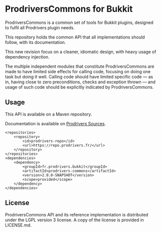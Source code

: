 # ProdriversCommons for Bukkit

ProdriversCommons is a common set of tools for Bukkit plugins, designed to fulfil all Prodrivers plugin needs.

This repository holds the common API that all implementations should follow, with its documentation.

This new revision focus on a cleaner, idiomatic design, with heavy usage of dependency injection.

The multiple independent modules that constitute ProdriversCommons are made to have limited side effects for calling code,
focusing on doing one task but doing it well. Calling code should have limited specific code — as in, having close to
zero preconditions, checks and exception thrown —  and usage of such code should  be explicitly indicated by ProdriversCommons.

## Usage

This API is available on a Maven repository.

Documentation is available on [Prodrivers Sources](http://commons.sources.prodrivers.fr).

```
<repositories>
	<repository>
    	<id>prodrivers-repo</id>
    	<url>https://repo.prodrivers.fr/</url>
    </repository>
</repositories>
<dependencies>
	<dependency>
		<groupId>fr.prodrivers.bukkit</groupId>
		<artifactId>prodrivers-commons</artifactId>
		<version>2.0.0-SNAPSHOT</version>
		<scope>provided</scope>
	</dependency>
</dependencies>
```

## License

ProdriversCommons API and its reference implementation is distributed under the LGPL version 3 license. A copy of the license is provided in LICENSE.md.